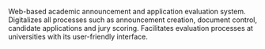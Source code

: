 Web-based academic announcement and application evaluation system. Digitalizes all processes such as announcement creation, document control, candidate applications and jury scoring. Facilitates evaluation processes at universities with its user-friendly interface.